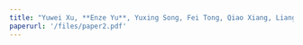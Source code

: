 ```yaml
---
title: "Yuwei Xu, **Enze Yu**, Yuxing Song, Fei Tong, Qiao Xiang, Liang He，R-Tracing: Consortium Blockchain-Based Vehicle Reputation Management for Resistance to Malicious Attacks and Selfish Behaviors，IEEE Transactions on Vehicular Technology (TVT)，2023."
paperurl: '/files/paper2.pdf'
---
```

